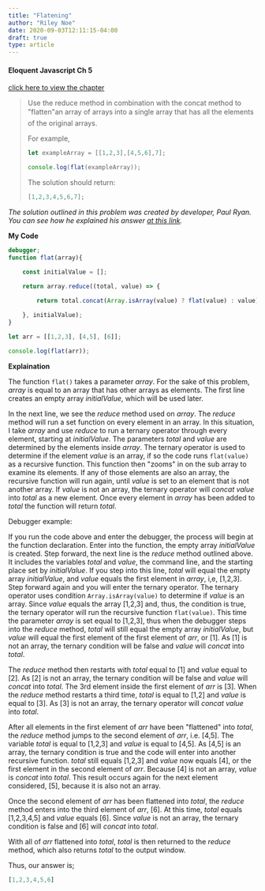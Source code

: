 ```yaml
---
title: "Flatening"
author: "Riley Noe"
date: 2020-09-03T12:11:15-04:00
draft: true
type: article
---
```


<h4> Eloquent Javascript Ch 5</h4>

[click here to view the chapter](https://eloquentjavascript.net/05_higher_order.html/) 

<blockquote>

 Use the reduce method in combination with the concat method to "flatten"an array 
 of arrays into a single array that has all the elements of the original arrays.

For example,

```javascript
let exampleArray = [[1,2,3],[4,5,6],7];

console.log(flat(exampleArray));

```

The solution should return:

```javascript
[1,2,3,4,5,6,7];
```

</blockquote>

*The solution outlined in this problem was created by developer, Paul Ryan. You can see how he explained his answer [at this link](https://alligator.io/js/finally-understand-reduce/).*


<!--more-->

**My Code**

```javascript
debugger;
function flat(array){

    const initialValue = [];

    return array.reduce((total, value) => {
            
        return total.concat(Array.isArray(value) ? flat(value) : value);

    }, initialValue);
}

let arr = [[1,2,3], [4,5], [6]];

console.log(flat(arr));
```

**Explaination**


The function `flat()` takes a parameter *array*. For the sake of this problem, *array* is equal to an array
that has other arrays as elements. The first line creates an empty array *initialValue*, which will be used later. 

In the next line, we see the *reduce* method used on *array*. The *reduce* method will run a set function on every element in an array. In this situation, I take *array* and use *reduce* to run a ternary operator through every element, starting at *initialValue*. The parameters *total* and *value* are determined by the elements inside *array*. The ternary operator is used to determine if the element *value* is an array, if so the code runs `flat(value)` as a recursive function. This function then "zooms" in on the sub array to examine its elements. If any of those elements are also an array, the recursive function will run again, until *value* is set to an element that is not another array. If *value* is not an array, the ternary operator will *concat* *value* into *total* as a new element. Once every element in *array* has been added to *total* the function will return *total*.



Debugger example: 

If you run the code above and enter the debugger, the process will begin at the function declaration. Enter into the function, the empty array *initialValue* is created. Step forward, the next line is the *reduce* method outlined above. It includes the variables *total* and *value*, the command line, and the starting place set by *initialValue*. If you step into this line, *total* will equal the empty array *initialValue*, and *value* equals the first element in *array*, i,e, [1,2,3]. Step forward again and you will enter the ternary operator. The ternary operator uses condition `Array.isArray(value)` to determine if *value* is an array. Since *value* equals the array [1,2,3] and, thus, the condition is true, the ternary operator will run the recursive function `flat(value)`. This time the parameter *array* is set equal to [1,2,3], thus when the debugger steps into the *reduce* method, *total* will still equal the empty array *initialValue*, but *value* will equal the first element of the first element of *arr*, or [1]. As [1] is not an array, the ternary condition will be false and *value* will *concat* into *total*. 

The *reduce* method then restarts with *total* equal to [1] and *value* equal to [2]. As [2] is not an array, the ternary condition will be false and *value* will *concat* into *total*. The 3rd element inside the first element of *arr* is [3]. When the *reduce* method restarts a third time, *total* is equal to [1,2] and *value* is equal to [3]. As [3] is not an array, the ternary operator will *concat* *value* into *total*. 

After all elements in the first element of *arr* have been "flattened" into *total*, the *reduce* method jumps to the second element of *arr*, i.e. [4,5]. The variable *total* is equal to [1,2,3] and *value* is equal to [4,5]. As [4,5] is an array, the ternary condition is true and the code will enter into another recursive function. *total* still equals [1,2,3] and *value* now equals [4], or the first element in the second element of *arr*. Because [4] is not an array, *value* is *concat* into *total*. This result occurs again for the next element considered, [5], because it is also not an array. 

Once the second element of *arr* has been flattened into *total*, the *reduce* method enters into the third element of *arr*, [6]. At this time, *total* equals [1,2,3,4,5] and *value* equals [6]. Since *value* is not an array, the ternary condition is false and [6] will *concat* into *total*. 

With all of *arr* flattened into *total*, *total* is then returned to the *reduce* method, which also returns *total* to the output window. 

Thus, our answer is;
```javascript
[1,2,3,4,5,6]
```




